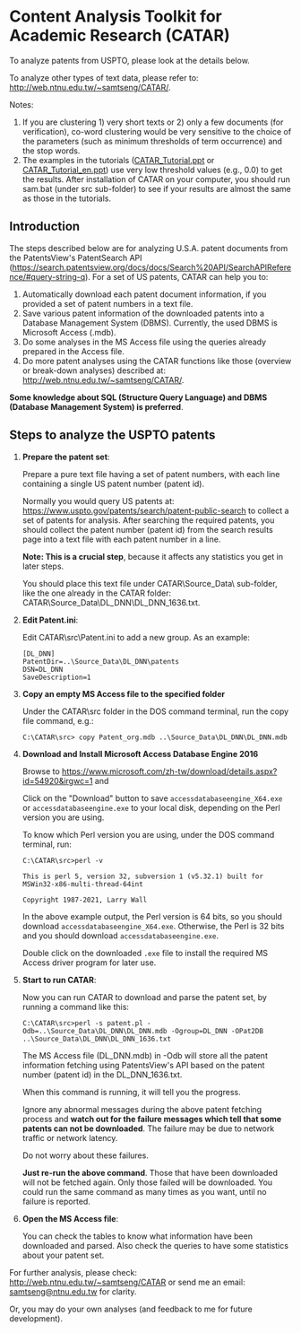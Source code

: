 # Content Analysis Toolkit for Academic Research (CATAR)
To analyze patents from USPTO, please look at the details below.

To analyze other types of text data, please refer to: 
http://web.ntnu.edu.tw/~samtseng/CATAR/.

Notes:
1. If you are clustering 1) very short texts or 2) only a few documents (for verification), co-word clustering would be very sensitive to the choice of the parameters (such as minimum thresholds of term occurrence) and the stop words.
2. The examples in the tutorials ([CATAR_Tutorial.ppt](http://web.ntnu.edu.tw/~samtseng/CATAR/CATAR_Tutorial.ppt) or [CATAR_Tutorial_en.ppt](http://web.ntnu.edu.tw/~samtseng/CATAR/CATAR_Tutorial_en.ppt)) use very low threshold values (e.g., 0.0) to get the results. After installation of CATAR on your computer, you should run sam.bat (under src sub-folder) to see if your results are almost the same as those in the tutorials.

## Introduction
The steps described below are for analyzing U.S.A. patent documents from the PatentsView's PatentSearch API (https://search.patentsview.org/docs/docs/Search%20API/SearchAPIReference/#query-string-q). For a set of US patents, CATAR can help you to:

1. Automatically download each patent document information, if you provided a set of patent numbers in a text file.
2. Save various patent information of the downloaded patents into a Database Management System (DBMS). Currently, the used DBMS is Microsoft Access (.mdb).
3. Do some analyses in the MS Access file using the queries already prepared in the Access file.
4. Do more patent analyses using the CATAR functions like those (overview or break-down analyses) described at: http://web.ntnu.edu.tw/~samtseng/CATAR/.

**Some knowledge about SQL (Structure Query Language) and DBMS (Database Management System) is preferred**.


## Steps to analyze the USPTO patents
1. **Prepare the patent set**:

    Prepare a pure text file having a set of patent numbers, with each line containing a single US patent number (patent id). 

    Normally you would query US patents at: https://www.uspto.gov/patents/search/patent-public-search to collect a set of patents for analysis. After searching the required patents, you should collect the patent number (patent id) from the search results page into a text file with each patent number in a line.

    **Note: This is a crucial step**, because it affects any statistics you get in later steps. 

    You should place this text file under CATAR\Source_Data\ sub-folder, like the one already in the CATAR folder: CATAR\Source_Data\DL_DNN\DL_DNN_1636.txt.

2. **Edit Patent.ini**:

    Edit CATAR\src\Patent.ini to add a new group. As an example:
    ```
    [DL_DNN]
    PatentDir=..\Source_Data\DL_DNN\patents
    DSN=DL_DNN
    SaveDescription=1
    ```

3. **Copy an empty MS Access file to the specified folder**

    Under the CATAR\src folder in the DOS command terminal, run the copy file command, e.g.:
    ```
    C:\CATAR\src> copy Patent_org.mdb ..\Source_Data\DL_DNN\DL_DNN.mdb
    ```


4. **Download and Install Microsoft Access Database Engine 2016**

    Browse to https://www.microsoft.com/zh-tw/download/details.aspx?id=54920&irgwc=1 and 

    Click on the "Download" button to save `accessdatabaseengine_X64.exe` or `accessdatabaseengine.exe` to your local disk, depending on the Perl version you are using.

    To know which Perl version you are using, under the DOS command terminal, run:
    ```
    C:\CATAR\src>perl -v

    This is perl 5, version 32, subversion 1 (v5.32.1) built for MSWin32-x86-multi-thread-64int

    Copyright 1987-2021, Larry Wall
    ```
    In the above example output, the Perl version is 64 bits, so you should download `accessdatabaseengine_X64.exe`. Otherwise, the Perl is 32 bits and you should download `accessdatabaseengine.exe`.

    Double click on the downloaded `.exe` file to install the required MS Access driver program for later use.

5. **Start to run CATAR**:

    Now you can run CATAR to download and parse the patent set, by running a command like this:
    ```
    C:\CATAR\src>perl -s patent.pl -Odb=..\Source_Data\DL_DNN\DL_DNN.mdb -Ogroup=DL_DNN -OPat2DB ..\Source_Data\DL_DNN\DL_DNN_1636.txt
    ```
    The MS Access file (DL_DNN.mdb) in -Odb will store all the patent information fetching using PatentsView's API based on the patent number (patent id) in the DL_DNN_1636.txt.

    When this command is running, it will tell you the progress. 

    Ignore any abnormal messages during the above patent fetching process and **watch out for the failure messages which tell that some patents can not be downloaded**. The failure may be due to network traffic or network latency.

    Do not worry about these failures. 

    **Just re-run the above command**. Those that have been downloaded will not be fetched again. Only those failed will be downloaded. You could run the same command as many times as you want, until no failure is reported.

6. **Open the MS Access file**:

    You can check the tables to know what information have been downloaded and parsed. Also check the queries to have some statistics about your patent set.


For further analysis, please check: http://web.ntnu.edu.tw/~samtseng/CATAR or send me an email: samtseng@ntnu.edu.tw for clarity.

Or, you may do your own analyses (and feedback to me for future development).

